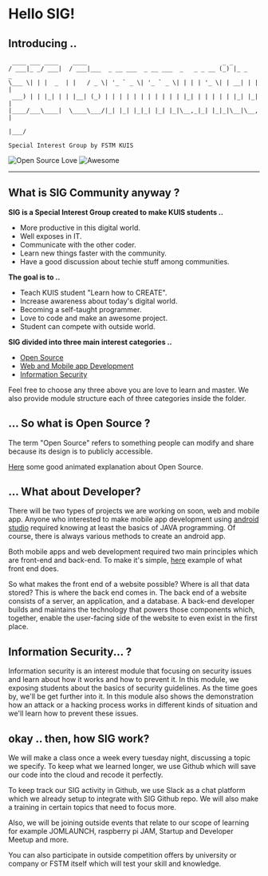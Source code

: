 # Hello SIG!

## Introducing ..

     ____ ___ ____    ____                                      _ _         
    / ___|_ _/ ___|  / ___|___  _ __ ___  _ __ ___  _   _ _ __ (_) |_ _   _
    \___ \| | |  _  | |   / _ \| '_ ` _ \| '_ ` _ \| | | | '_ \| | __| | | |
     ___) | | |_| | | |__| (_) | | | | | | | | | | | |_| | | | | | |_| |_| |
    |____/___\____|  \____\___/|_| |_| |_|_| |_| |_|\__,_|_| |_|_|\__|\__, |
                                                                      |___/

`Special Interest Group by FSTM KUIS`

![Open Source Love](https://badges.frapsoft.com/os/v1/open-source.svg?v=103) ![Awesome](https://cdn.rawgit.com/sindresorhus/awesome/d7305f38d29fed78fa85652e3a63e154dd8e8829/media/badge.svg)
***

## What is SIG Community anyway ?

**SIG is a Special Interest Group created to make KUIS students ..**
  * More productive in this digital world.
  * Well exposes in IT.
  * Communicate with the other coder.
  * Learn new things faster with the community.
  * Have a good discussion about techie stuff among communities.

**The goal is to ..**
  * Teach KUIS student "Learn how to CREATE".
  * Increase awareness about today's digital world.
  * Becoming a self-taught programmer.
  * Love to code and make an awesome project.
  * Student can compete with outside world.

**SIG divided into three main interest categories ..**
  * [Open Source](https://github.com/norFarhan/SIG-FSTM/tree/master/open-source)
  * [Web and Mobile app Development](https://github.com/norFarhan/SIG-FSTM/tree/master/developer)
  * [Information Security](https://github.com/norFarhan/SIG-FSTM/tree/master/information-security)

Feel free to choose any three above you are love to learn and master. We also provide module structure each of three 
categories inside the folder.

## ... So what is Open Source ?

The term "Open Source" refers to something people can modify and share because its design is to publicly accessible.

[Here](https://youtu.be/a8fHgx9mE5U) some good animated explanation about Open Source.

## ... What about Developer?

There will be two types of projects we are working on soon, web and mobile app. 
Anyone who interested to make mobile app development using 
[android studio](https://developer.android.com/studio/index.html) required knowing at 
least the basics of JAVA programming. Of course, there is always various methods to create an android app. 

Both mobile apps and web development required two main principles which are front-end and back-end. To make it's simple, 
[here](https://youtu.be/Q5763pPchvw) example of what front end does. 
 
So what makes the front end of a website possible? Where is all that data stored? This is where the back end comes in. 
The back end of a website consists of a server, an application, and a database. A back-end developer builds and maintains 
the technology that powers those components which, together, enable the user-facing side of the website to even exist in 
the first place.

## Information Security... ?

Information security is an interest module that focusing on security issues and learn about how it works and how to prevent 
it. In this module, we exposing students about the basics of security guidelines. As the time goes by, we'll be get 
further into it. In this module also shows the demonstration how an attack or a hacking process works in different 
kinds of situation and we'll learn how to prevent these issues.

## okay .. then, how SIG work?

We will make a class once a week every tuesday night, discussing a topic we specify. 
To keep what we learned longer, we use 
Github which will save our code into the cloud and recode it perfectly.

To keep track our SIG activity in Github, we use Slack as a chat platform which we already setup to integrate with SIG Github repo.
We will also make a training in certain topics that need to focus more. 

Also, we will be joining outside events that relate to our scope of learning for example JOMLAUNCH, 
raspberry pi JAM, Startup and Developer Meetup and more.

You can also participate in outside competition offers by university or company or FSTM itself 
which will test your skill and knowledge.